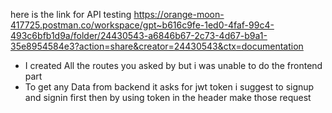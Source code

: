 here is the link for API testing https://orange-moon-417725.postman.co/workspace/gpt~b616c9fe-1ed0-4faf-99c4-493c6bfb1d9a/folder/24430543-a6846b67-2c73-4d67-b9a1-35e8954584e3?action=share&creator=24430543&ctx=documentation
* I created All the routes you asked  by but i was unable to do the frontend part
* To get any Data from backend it asks for jwt token i suggest to signup and signin first then by using token in the header make those request 

